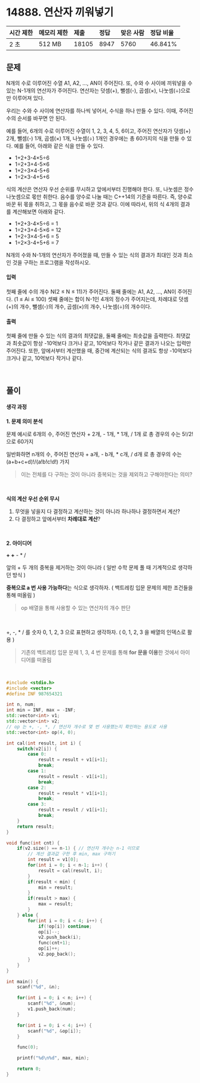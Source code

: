 # 14888. 연산자 끼워넣기

| 시간 제한 | 메모리 제한 | 제출  | 정답 | 맞은 사람 | 정답 비율 |
| :-------- | :---------- | :---- | :--- | :-------- | :-------- |
| 2 초      | 512 MB      | 18105 | 8947 | 5760      | 46.841%   |

## 문제

N개의 수로 이루어진 수열 A1, A2, ..., AN이 주어진다. 또, 수와 수 사이에 끼워넣을 수 있는 N-1개의 연산자가 주어진다. 연산자는 덧셈(+), 뺄셈(-), 곱셈(×), 나눗셈(÷)으로만 이루어져 있다.

우리는 수와 수 사이에 연산자를 하나씩 넣어서, 수식을 하나 만들 수 있다. 이때, 주어진 수의 순서를 바꾸면 안 된다.

예를 들어, 6개의 수로 이루어진 수열이 1, 2, 3, 4, 5, 6이고, 주어진 연산자가 덧셈(+) 2개, 뺄셈(-) 1개, 곱셈(×) 1개, 나눗셈(÷) 1개인 경우에는 총 60가지의 식을 만들 수 있다. 예를 들어, 아래와 같은 식을 만들 수 있다.

- 1+2+3-4×5÷6
- 1÷2+3+4-5×6
- 1+2÷3×4-5+6
- 1÷2×3-4+5+6

식의 계산은 연산자 우선 순위를 무시하고 앞에서부터 진행해야 한다. 또, 나눗셈은 정수 나눗셈으로 몫만 취한다. 음수를 양수로 나눌 때는 C++14의 기준을 따른다. 즉, 양수로 바꾼 뒤 몫을 취하고, 그 몫을 음수로 바꾼 것과 같다. 이에 따라서, 위의 식 4개의 결과를 계산해보면 아래와 같다.

- 1+2+3-4×5÷6 = 1
- 1÷2+3+4-5×6 = 12
- 1+2÷3×4-5+6 = 5
- 1÷2×3-4+5+6 = 7

N개의 수와 N-1개의 연산자가 주어졌을 때, 만들 수 있는 식의 결과가 최대인 것과 최소인 것을 구하는 프로그램을 작성하시오.

#### 입력

첫째 줄에 수의 개수 N(2 ≤ N ≤ 11)가 주어진다. 둘째 줄에는 A1, A2, ..., AN이 주어진다. (1 ≤ Ai ≤ 100) 셋째 줄에는 합이 N-1인 4개의 정수가 주어지는데, 차례대로 덧셈(+)의 개수, 뺄셈(-)의 개수, 곱셈(×)의 개수, 나눗셈(÷)의 개수이다.

#### 출력

첫째 줄에 만들 수 있는 식의 결과의 최댓값을, 둘째 줄에는 최솟값을 출력한다. 최댓값과 최솟값이 항상 -10억보다 크거나 같고, 10억보다 작거나 같은 결과가 나오는 입력만 주어진다. 또한, 앞에서부터 계산했을 때, 중간에 계산되는 식의 결과도 항상 -10억보다 크거나 같고, 10억보다 작거나 같다.

<br/>

## 풀이

#### 생각 과정

**1. 문제 의미 분석**

문제 예시로 6개의 수, 주어진 연산자 + 2개, - 1개, \* 1개, / 1개 로 총 경우의 수는 5!/2! 으로 60가지

일반화하면 n개의 수, 주어진 연산자 + a개, - b개, \* c개, / d개 로 총 경우의 수는 (a+b+c+d)!/(a!b!c!d!) 가지

> 이는 전체를 다 구하는 것이 아니라 중복되는 것을 제외하고 구해야한다는 의미?

<br/>

**식의 계산 우선 순위 무시**

1. 무엇을 넣을지 다 결정하고 계산하는 것이 아니라 하나하나 결정하면서 계산?
2. 다 결정하고 앞에서부터 **차례대로 계산**?

<br/>

**2. 아이디어**

**\+ +** - \* /

앞의 + 두 개의 중복을 제거하는 것이 아니라 ( 일반 수학 문제 풀 때 기계적으로 생각하던 방식 )

**중복으로 a 번 사용 가능하다**는 식으로 생각하자. ( 백트레킹 입문 문제의 제한 조건들을 통해 떠올림 )

> op 배열을 통해 사용할 수 있는 연산자의 개수 판단

<br/>

+, -, \* / 를 숫자 0, 1, 2, 3 으로 표현하고 생각하자. ( 0, 1, 2, 3 을 배열의 인덱스로 활용 )

> 기존의 백트레킹 입문 문제 1, 3, 4 번 문제를 통해 **for 문을 이용**한 것에서 아이디어를 떠올림

<br/>

```c++
#include <stdio.h>
#include <vector>
#define INF 987654321

int n, num;
int min = INF, max = -INF;
std::vector<int> v1;
std::vector<int> v2;
// op 는 +, -, *, / 연산자 개수로 몇 번 사용했는지 확인하는 용도로 사용
std::vector<int> op(4, 0);

int cal(int result, int i) {
    switch(v2[i]) {
        case 0:
            result = result + v1[i+1];
            break;
        case 1:
            result = result - v1[i+1];
            break;
        case 2:
            result = result * v1[i+1];
            break;
        case 3:
            result = result / v1[i+1];
            break;
    }
    return result;
}

void func(int cnt) {
    if(v2.size() == n-1) { // 연산자 개수는 n-1 이므로
        // 계산 결과값 구한 후 min, max 구하기
        int result = v1[0];
        for(int i = 0; i < n-1; i++) {
            result = cal(result, i);
        }
        if(result < min) {
            min = result;
        }
        if(result > max) {
            max = result;
        }
    } else {
        for(int i = 0; i < 4; i++) {
            if(!op[i]) continue;
            op[i]--;
            v2.push_back(i);
            func(cnt+1);
            op[i]++;
            v2.pop_back();
        }
    }
}

int main() {
    scanf("%d", &n);

    for(int i = 0; i < n; i++) {
        scanf("%d", &num);
        v1.push_back(num);
    }

    for(int i = 0; i < 4; i++) {
        scanf("%d", &op[i]);
    }

    func(0);

    printf("%d\n%d", max, min);

    return 0;
}
```
